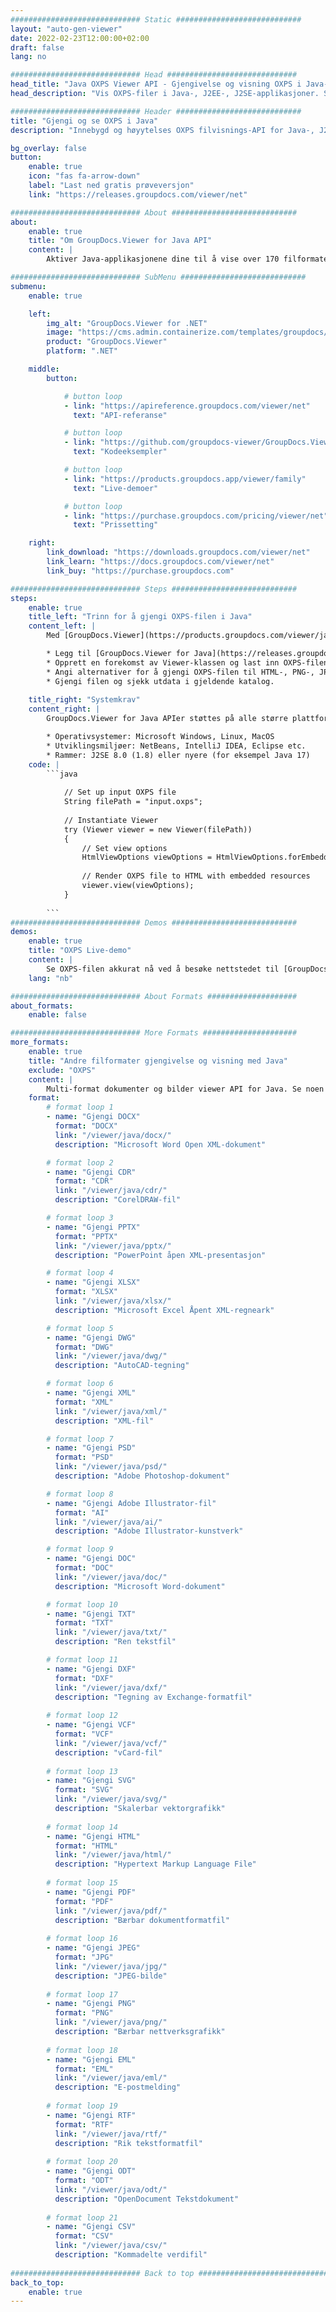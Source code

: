 ```yaml
---
############################# Static ############################
layout: "auto-gen-viewer"
date: 2022-02-23T12:00:00+02:00
draft: false
lang: no

############################# Head #############################
head_title: "Java OXPS Viewer API - Gjengivelse og visning OXPS i Java-apper"
head_description: "Vis OXPS-filer i Java-, J2EE-, J2SE-applikasjoner. Støtter visning av 170+ dokument- og bildefilformater i HTML-, PDF- eller bildemodus med avanserte funksjoner for å administrere alternativer for dokumentvisning."

############################# Header ############################
title: "Gjengi og se OXPS i Java" 
description: "Innebygd og høyytelses OXPS filvisnings-API for Java-, J2EE- og J2SE-baserte applikasjoner, som støtter et bredt spekter av tilleggsfunksjoner for å tilpasse utseendet til utdatadokumentformatet." 

bg_overlay: false
button:
    enable: true
    icon: "fas fa-arrow-down"
    label: "Last ned gratis prøveversjon"
    link: "https://releases.groupdocs.com/viewer/net"

############################# About ############################
about:
    enable: true
    title: "Om GroupDocs.Viewer for Java API" 
    content: |
        Aktiver Java-applikasjonene dine til å vise over 170 filformater i HTML-, PDF- eller bildemodus ved å bruke GroupDocs.Viewer for Java API-er uten ekstra programvare installert; som Microsoft Office, Apache Open Office, Adobe Acrobat Reader osv. Utviklere kan enkelt se alle populære bilder og dokumenttyper inkludert Microsoft Office, OpenDocument, HTML, PDF, Arkiv, Diagrammer, Photoshop, AutoCAD og programmeringsspråkformater inne i Java-applikasjonene med rask gjengivelse av høyeste kvalitet.

############################# SubMenu ############################
submenu:
    enable: true

    left:
        img_alt: "GroupDocs.Viewer for .NET"
        image: "https://cms.admin.containerize.com/templates/groupdocs/images/product-logos/90x90-noborder/groupdocs-viewer-net.png"
        product: "GroupDocs.Viewer"
        platform: ".NET"

    middle:
        button:

            # button loop
            - link: "https://apireference.groupdocs.com/viewer/net"
              text: "API-referanse"

            # button loop
            - link: "https://github.com/groupdocs-viewer/GroupDocs.Viewer-for-.NET"
              text: "Kodeeksempler"

            # button loop
            - link: "https://products.groupdocs.app/viewer/family"
              text: "Live-demoer"

            # button loop
            - link: "https://purchase.groupdocs.com/pricing/viewer/net"
              text: "Prissetting"

    right:
        link_download: "https://downloads.groupdocs.com/viewer/net"
        link_learn: "https://docs.groupdocs.com/viewer/net"
        link_buy: "https://purchase.groupdocs.com"

############################# Steps ############################
steps:
    enable: true
    title_left: "Trinn for å gjengi OXPS-filen i Java" 
    content_left: |
        Med [GroupDocs.Viewer](https://products.groupdocs.com/viewer/java/) kan du gjengi OXPS til HTML, JPEG, PNG eller PDF i noen få trinn.

        * Legg til [GroupDocs.Viewer for Java](https://releases.groupdocs.com/viewer/java/) som en avhengighet til prosjektet ditt. 
        * Opprett en forekomst av Viewer-klassen og last inn OXPS-filen med full bane. 
        * Angi alternativer for å gjengi OXPS-filen til HTML-, PNG-, JPEG- eller PDF-format. 
        * Gjengi filen og sjekk utdata i gjeldende katalog. 
        
    title_right: "Systemkrav" 
    content_right: |
        GroupDocs.Viewer for Java APIer støttes på alle større plattformer og operativsystemer. Før du utfører koden nedenfor, sørg for at du har følgende forutsetninger installert på systemet ditt.

        * Operativsystemer: Microsoft Windows, Linux, MacOS 
        * Utviklingsmiljøer: NetBeans, IntelliJ IDEA, Eclipse etc. 
        * Rammer: J2SE 8.0 (1.8) eller nyere (for eksempel Java 17) 
    code: |
        ```java
                        
            // Set up input OXPS file
            String filePath = "input.oxps";
        
            // Instantiate Viewer
            try (Viewer viewer = new Viewer(filePath))
            {
            	// Set view options 
            	HtmlViewOptions viewOptions = HtmlViewOptions.forEmbeddedResources();
                    
            	// Render OXPS file to HTML with embedded resources
            	viewer.view(viewOptions);
            }
             
        ```
############################# Demos ############################
demos:
    enable: true
    title: "OXPS Live-demo"
    content: |
        Se OXPS-filen akkurat nå ved å besøke nettstedet til [GroupDocs.Viewer Online Apps](https://products.groupdocs.app/viewer/oxps).
    lang: "nb"

############################# About Formats ####################
about_formats:
    enable: false

############################# More Formats #####################
more_formats:
    enable: true
    title: "Andre filformater gjengivelse og visning med Java"
    exclude: "OXPS"
    content: |
        Multi-format dokumenter og bilder viewer API for Java. Se noen av de populære filformatene nedenfor uten eksterne seere.
    format: 
        # format loop 1
        - name: "Gjengi DOCX"
          format: "DOCX"
          link: "/viewer/java/docx/"
          description: "Microsoft Word Open XML-dokument" 

        # format loop 2
        - name: "Gjengi CDR" 
          format: "CDR"
          link: "/viewer/java/cdr/"
          description: "CorelDRAW-fil" 

        # format loop 3
        - name: "Gjengi PPTX"
          format: "PPTX"
          link: "/viewer/java/pptx/"
          description: "PowerPoint åpen XML-presentasjon" 

        # format loop 4
        - name: "Gjengi XLSX"
          format: "XLSX"
          link: "/viewer/java/xlsx/"
          description: "Microsoft Excel Åpent XML-regneark" 

        # format loop 5
        - name: "Gjengi DWG"
          format: "DWG"
          link: "/viewer/java/dwg/"
          description: "AutoCAD-tegning"

        # format loop 6
        - name: "Gjengi XML"
          format: "XML"
          link: "/viewer/java/xml/"
          description: "XML-fil"

        # format loop 7
        - name: "Gjengi PSD"
          format: "PSD"
          link: "/viewer/java/psd/"
          description: "Adobe Photoshop-dokument"

        # format loop 8
        - name: "Gjengi Adobe Illustrator-fil"
          format: "AI"
          link: "/viewer/java/ai/"
          description: "Adobe Illustrator-kunstverk"

        # format loop 9
        - name: "Gjengi DOC"
          format: "DOC"
          link: "/viewer/java/doc/"
          description: "Microsoft Word-dokument" 

        # format loop 10
        - name: "Gjengi TXT" 
          format: "TXT"
          link: "/viewer/java/txt/"
          description: "Ren tekstfil" 

        # format loop 11
        - name: "Gjengi DXF" 
          format: "DXF"
          link: "/viewer/java/dxf/"
          description: "Tegning av Exchange-formatfil"  
          
        # format loop 12
        - name: "Gjengi VCF"
          format: "VCF"
          link: "/viewer/java/vcf/"
          description: "vCard-fil"  
              
        # format loop 13
        - name: "Gjengi SVG"
          format: "SVG"
          link: "/viewer/java/svg/"
          description: "Skalerbar vektorgrafikk" 
          
        # format loop 14
        - name: "Gjengi HTML"
          format: "HTML"
          link: "/viewer/java/html/"
          description: "Hypertext Markup Language File" 
          
        # format loop 15
        - name: "Gjengi PDF"
          format: "PDF"
          link: "/viewer/java/pdf/"
          description: "Bærbar dokumentformatfil"
          
        # format loop 16
        - name: "Gjengi JPEG"
          format: "JPG"
          link: "/viewer/java/jpg/"
          description: "JPEG-bilde"
          
        # format loop 17
        - name: "Gjengi PNG"
          format: "PNG"
          link: "/viewer/java/png/"
          description: "Bærbar nettverksgrafikk" 
          
        # format loop 18
        - name: "Gjengi EML"
          format: "EML"
          link: "/viewer/java/eml/"
          description: "E-postmelding" 
          
        # format loop 19
        - name: "Gjengi RTF"
          format: "RTF"
          link: "/viewer/java/rtf/"
          description: "Rik tekstformatfil" 
          
        # format loop 20
        - name: "Gjengi ODT"
          format: "ODT"
          link: "/viewer/java/odt/"
          description: "OpenDocument Tekstdokument" 
          
        # format loop 21
        - name: "Gjengi CSV"
          format: "CSV"
          link: "/viewer/java/csv/"
          description: "Kommadelte verdifil" 
          
############################# Back to top ###############################
back_to_top:
    enable: true
---
```

